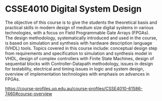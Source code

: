 # CSSE4010 Digital System Design
The objective of this course is to give the students the theoretical basis and practical skills in modern design of medium size digital systems in various technologies, with a focus on Field Programmable Gate Arrays (FPGAs). The design methodology, systematically introduced and used in the course, is based on simulation and synthesis with hardware description language (VHDL) tools. Topics covered in this course include: conceptual design step from requirements and specification to simulation and synthesis model in VHDL, design of complex controllers with Finite State Machines, design of sequential blocks with Controller-Datapath methodology, issues in design for testability, electrical and timing issues in logic and system design, overview of implementation technologies with emphasis on advances in FPGAs.

https://course-profiles.uq.edu.au/course-profiles/CSSE4010-61586-7460#course-overview
